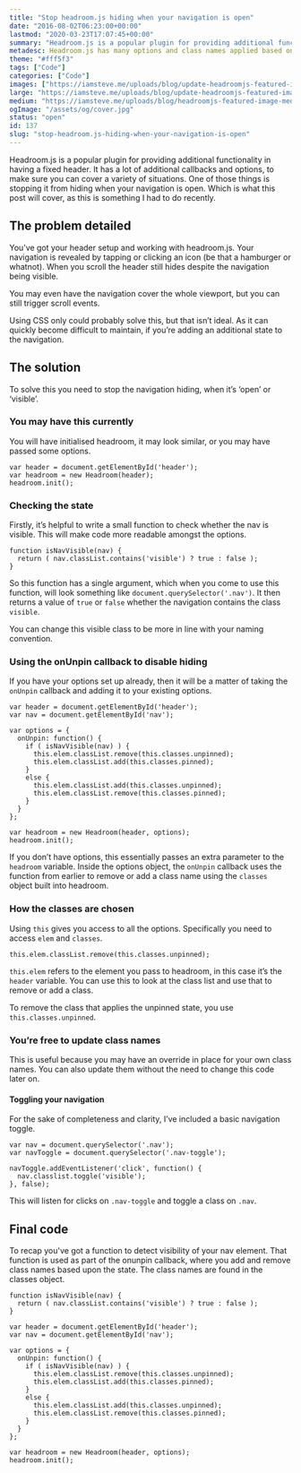 ```yaml
---
title: "Stop headroom.js hiding when your navigation is open"
date: "2016-08-02T06:23:00+00:00"
lastmod: "2020-03-23T17:07:45+00:00"
summary: "Headroom.js is a popular plugin for providing additional functionality in having a fixed header. It has a lot of additional callbacks and options, to make sure you can cover a variety of situations. One of those things is stopping it from hiding when your navigation is open."
metadesc: Headroom.js has many options and class names applied based on state, but if you've got a navigation that is opened by a hamburger icon and you scroll it hides."
theme: "#fff5f3"
tags: ["Code"]
categories: ["Code"]
images: ["https://iamsteve.me/uploads/blog/update-headroomjs-featured-image%402x.png"]
large: "https://iamsteve.me/uploads/blog/update-headroomjs-featured-image%402x.png"
medium: "https://iamsteve.me/uploads/blog/headroomjs-featured-image-medium%402x.png"
ogImage: "/assets/og/cover.jpg"
status: "open"
id: 137
slug: "stop-headroom.js-hiding-when-your-navigation-is-open"
---
```


Headroom.js is a popular plugin for providing additional functionality in having a fixed header. It has a lot of additional callbacks and options, to make sure you can cover a variety of situations. One of those things is stopping it from hiding when your navigation is open. Which is what this post will cover, as this is something I had to do recently.

## The problem detailed
You’ve got your header setup and working with headroom.js. Your navigation is revealed by tapping or clicking an icon (be that a hamburger or whatnot). When you scroll the header still hides despite the navigation being visible. 

You may even have the navigation cover the whole viewport, but you can still trigger scroll events.

Using CSS only could probably solve this, but that isn’t ideal. As it can quickly become difficult to maintain, if you’re adding an additional state to the navigation.

## The solution
To solve this you need to stop the navigation hiding, when it’s ‘open’ or ‘visible’.

### You may have this currently
You will have initialised headroom, it may look similar, or you may have passed some options.

```.language-javascript
var header = document.getElementById('header');
var headroom = new Headroom(header);
headroom.init(); 
```

### Checking the state
Firstly, it’s helpful to write a small function to check whether the nav is visible. This will make code more readable amongst the options.

```.language-javascript
function isNavVisible(nav) {
  return ( nav.classList.contains('visible') ? true : false );
}
```

So this function has a single argument, which when you come to use this function, will look something like `document.querySelector('.nav')`. It then returns a value of `true` or `false` whether the navigation contains the class `visible`.

You can change this visible class to be more in line with your naming convention.

### Using the onUnpin callback to disable hiding
If you have your options set up already, then it will be a matter of taking the `onUnpin` callback and adding it to your existing options.

```.language-javascript
var header = document.getElementById('header');
var nav = document.getElementById('nav');

var options = {
  onUnpin: function() {
    if ( isNavVisible(nav) ) {
      this.elem.classList.remove(this.classes.unpinned);
      this.elem.classList.add(this.classes.pinned);
    }
    else {
      this.elem.classList.add(this.classes.unpinned);
      this.elem.classList.remove(this.classes.pinned);
    }
  }
};

var headroom = new Headroom(header, options);
headroom.init(); 
```

If you don’t have options, this essentially passes an extra parameter to the `headroom` variable. Inside the options object, the `onUnpin` callback uses the function from earlier to remove or add a class name using the `classes` object built into headroom.

### How the classes are chosen
Using `this` gives you access to all the options. Specifically you need to access `elem` and `classes`.

```.language-javascript
this.elem.classList.remove(this.classes.unpinned);
```

`this.elem` refers to the element you pass to headroom, in this case it’s the `header` variable. You can use this to look at the class list and use that to remove or add a class.

To remove the class that applies the unpinned state, you use `this.classes.unpinned`.

### You’re free to update class names
This is useful because you may have an override in place for your own class names. You can also update them without the need to change this code later on.

#### Toggling your navigation
For the sake of completeness and clarity, I’ve included a basic navigation toggle.

```.language-javascript
var nav = document.querySelector('.nav');
var navToggle = document.querySelector('.nav-toggle');

navToggle.addEventListener('click', function() {
  nav.classlist.toggle('visible');
}, false);
```

This will listen for clicks on `.nav-toggle` and toggle a class on `.nav`.

## Final code
To recap you've got a function to detect visibility of your nav element. That function is used as part of the onunpin callback, where you add and remove class names based upon the state. The class names are found in the classes object. 

```.language-javascript
function isNavVisible(nav) {
  return ( nav.classList.contains('visible') ? true : false );
}

var header = document.getElementById('header');
var nav = document.getElementById('nav');

var options = {
  onUnpin: function() {
    if ( isNavVisible(nav) ) {
      this.elem.classList.remove(this.classes.unpinned);
      this.elem.classList.add(this.classes.pinned);
    }
    else {
      this.elem.classList.add(this.classes.unpinned);
      this.elem.classList.remove(this.classes.pinned);
    }
  }
};

var headroom = new Headroom(header, options);
headroom.init(); 
```